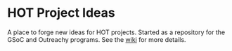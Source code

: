# HOT Project Ideas
A place to forge new ideas for HOT projects. Started as a repository for the GSoC and Outreachy programs. See the [wiki](https://github.com/hotosm/HOT-Project-Ideas/wiki) for more details.
